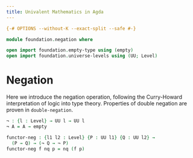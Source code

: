 ```yaml
---
title: Univalent Mathematics in Agda
---
```


```agda
{-# OPTIONS --without-K --exact-split --safe #-}

module foundation.negation where

open import foundation.empty-type using (empty)
open import foundation.universe-levels using (UU; Level)
```

# Negation

Here we introduce the negation operation, following the Curry-Howard interpretation of logic into type theory. Properties of double negation are proven in `double-negation`.

```agda
¬ : {l : Level} → UU l → UU l
¬ A = A → empty

functor-neg : {l1 l2 : Level} {P : UU l1} {Q : UU l2} →
  (P → Q) → (¬ Q → ¬ P)
functor-neg f nq p = nq (f p)
```
